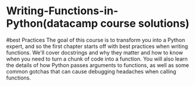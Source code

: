 # Writing-Functions-in-Python(datacamp course solutions)

#best Practices
The goal of this course is to transform you into a Python expert, and so the first chapter starts off with best practices when writing functions.
We'll cover docstrings and why they matter and how to know when you need to turn a chunk of code into a function. 
You will also learn the details of how Python passes arguments to functions, as well as some common gotchas that can cause debugging headaches when calling functions.

